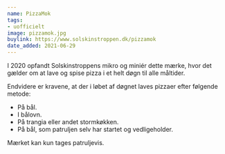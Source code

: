 ```yaml
---
name: PizzaMok
tags:
- uofficielt
image: pizzamok.jpg
buylink: https://www.solskinstroppen.dk/pizzamok
date_added: 2021-06-29
---
```

I 2020 opfandt Solskinstroppens mikro og miniér dette mærke, hvor det gælder om at lave og spise pizza i et helt døgn til alle måltider.

Endvidere er kravene, at der i løbet af døgnet laves pizzaer efter følgende metode:
- På bål.
- I bålovn.
- På trangia eller andet stormkøkken.
- På bål, som patruljen selv har startet og vedligeholder.
 

Mærket kan kun tages patruljevis.
